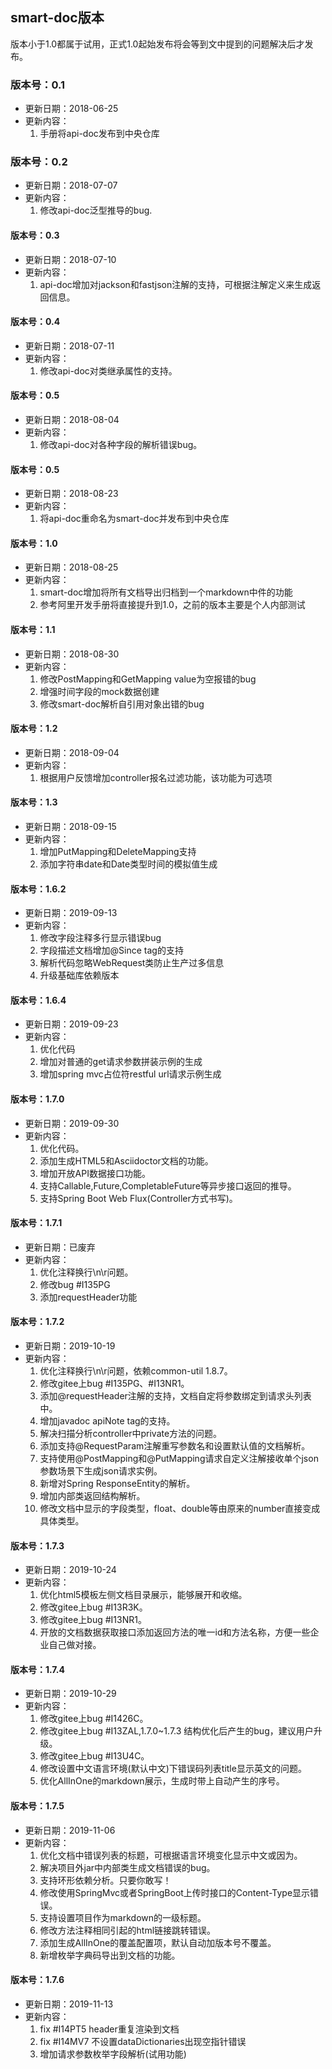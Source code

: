 ## smart-doc版本
版本小于1.0都属于试用，正式1.0起始发布将会等到文中提到的问题解决后才发布。
### 版本号：0.1 
- 更新日期：2018-06-25  
- 更新内容：
	1. 手册将api-doc发布到中央仓库
### 版本号：0.2  
- 更新日期：2018-07-07
- 更新内容：
	1. 修改api-doc泛型推导的bug.
#### 版本号：0.3
- 更新日期：2018-07-10
- 更新内容：
	1. api-doc增加对jackson和fastjson注解的支持，可根据注解定义来生成返回信息。
#### 版本号：0.4
- 更新日期：2018-07-11
- 更新内容：
	1. 修改api-doc对类继承属性的支持。
#### 版本号：0.5
- 更新日期：2018-08-04
- 更新内容：
	1. 修改api-doc对各种字段的解析错误bug。
#### 版本号：0.5
- 更新日期：2018-08-23
- 更新内容：
	1. 将api-doc重命名为smart-doc并发布到中央仓库
#### 版本号：1.0
- 更新日期：2018-08-25
- 更新内容：
	1. smart-doc增加将所有文档导出归档到一个markdown中件的功能
	2. 参考阿里开发手册将直接提升到1.0，之前的版本主要是个人内部测试
#### 版本号：1.1
- 更新日期：2018-08-30
- 更新内容：
	1. 修改PostMapping和GetMapping value为空报错的bug
	2. 增强时间字段的mock数据创建
	3. 修改smart-doc解析自引用对象出错的bug
#### 版本号：1.2
- 更新日期：2018-09-04
- 更新内容：
	1. 根据用户反馈增加controller报名过滤功能，该功能为可选项
#### 版本号：1.3
- 更新日期：2018-09-15
- 更新内容：
	1. 增加PutMapping和DeleteMapping支持
	2. 添加字符串date和Date类型时间的模拟值生成
#### 版本号：1.6.2
- 更新日期：2019-09-13
- 更新内容：
	1. 修改字段注释多行显示错误bug
	2. 字段描述文档增加@Since tag的支持
	3. 解析代码忽略WebRequest类防止生产过多信息
	4. 升级基础库依赖版本
#### 版本号：1.6.4
- 更新日期：2019-09-23
- 更新内容：
	1. 优化代码
	2. 增加对普通的get请求参数拼装示例的生成
	3. 增加spring mvc占位符restful url请求示例生成
#### 版本号：1.7.0
- 更新日期：2019-09-30
- 更新内容：
	1. 优化代码。
	2. 添加生成HTML5和Asciidoctor文档的功能。
	3. 增加开放API数据接口功能。
	4. 支持Callable,Future,CompletableFuture等异步接口返回的推导。
	5. 支持Spring Boot Web Flux(Controller方式书写)。
	
#### 版本号：1.7.1
- 更新日期：已废弃
- 更新内容：
	1. 优化注释换行\n\r问题。
	2. 修改bug #I135PG
	3. 添加requestHeader功能
#### 版本号：1.7.2
- 更新日期：2019-10-19
- 更新内容：
	1. 优化注释换行\n\r问题，依赖common-util 1.8.7。
	2. 修改gitee上bug #I135PG、#I13NR1。
	3. 添加@requestHeader注解的支持，文档自定将参数绑定到请求头列表中。
	4. 增加javadoc apiNote tag的支持。
	5. 解决扫描分析controller中private方法的问题。
	6. 添加支持@RequestParam注解重写参数名和设置默认值的文档解析。
	7. 支持使用@PostMapping和@PutMapping请求自定义注解接收单个json参数场景下生成json请求实例。
	8. 新增对Spring ResponseEntity的解析。
	9. 增加内部类返回结构解析。
	10. 修改文档中显示的字段类型，float、double等由原来的number直接变成具体类型。
#### 版本号：1.7.3
- 更新日期：2019-10-24
- 更新内容：
	1. 优化html5模板左侧文档目录展示，能够展开和收缩。
	2. 修改gitee上bug #I13R3K。
	3. 修改gitee上bug #I13NR1。
	4. 开放的文档数据获取接口添加返回方法的唯一id和方法名称，方便一些企业自己做对接。

#### 版本号：1.7.4
- 更新日期：2019-10-29
- 更新内容：
	1. 修改gitee上bug #I1426C。
	2. 修改gitee上bug #I13ZAL,1.7.0~1.7.3 结构优化后产生的bug，建议用户升级。
	3. 修改gitee上bug #I13U4C。
	4. 修改设置中文语言环境(默认中文)下错误码列表title显示英文的问题。
	5. 优化AllInOne的markdown展示，生成时带上自动产生的序号。
	
#### 版本号：1.7.5
- 更新日期：2019-11-06
- 更新内容：
	1. 优化文档中错误列表的标题，可根据语言环境变化显示中文或因为。
	2. 解决项目外jar中内部类生成文档错误的bug。
	3. 支持环形依赖分析。只要你敢写！
	4. 修改使用SpringMvc或者SpringBoot上传时接口的Content-Type显示错误。
	5. 支持设置项目作为markdown的一级标题。
	6. 修改方法注释相同引起的html链接跳转错误。
	7. 添加生成AllInOne的覆盖配置项，默认自动加版本号不覆盖。
	8. 新增枚举字典码导出到文档的功能。
#### 版本号：1.7.6
- 更新日期：2019-11-13
- 更新内容：
	1. fix #I14PT5 header重复渲染到文档
	2. fix #I14MV7 不设置dataDictionaries出现空指针错误
	3. 增加请求参数枚举字段解析(试用功能)
	
	
	